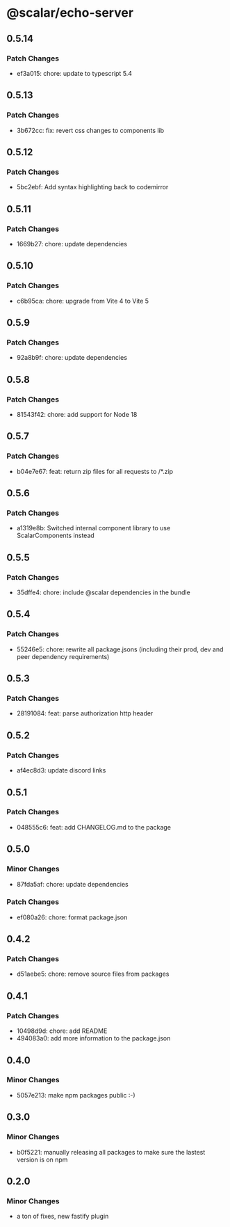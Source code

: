 # @scalar/echo-server

## 0.5.14

### Patch Changes

- ef3a015: chore: update to typescript 5.4

## 0.5.13

### Patch Changes

- 3b672cc: fix: revert css changes to components lib

## 0.5.12

### Patch Changes

- 5bc2ebf: Add syntax highlighting back to codemirror

## 0.5.11

### Patch Changes

- 1669b27: chore: update dependencies

## 0.5.10

### Patch Changes

- c6b95ca: chore: upgrade from Vite 4 to Vite 5

## 0.5.9

### Patch Changes

- 92a8b9f: chore: update dependencies

## 0.5.8

### Patch Changes

- 81543f42: chore: add support for Node 18

## 0.5.7

### Patch Changes

- b04e7e67: feat: return zip files for all requests to /\*.zip

## 0.5.6

### Patch Changes

- a1319e8b: Switched internal component library to use ScalarComponents instead

## 0.5.5

### Patch Changes

- 35dffe4: chore: include @scalar dependencies in the bundle

## 0.5.4

### Patch Changes

- 55246e5: chore: rewrite all package.jsons (including their prod, dev and peer dependency requirements)

## 0.5.3

### Patch Changes

- 28191084: feat: parse authorization http header

## 0.5.2

### Patch Changes

- af4ec8d3: update discord links

## 0.5.1

### Patch Changes

- 048555c6: feat: add CHANGELOG.md to the package

## 0.5.0

### Minor Changes

- 87fda5af: chore: update dependencies

### Patch Changes

- ef080a26: chore: format package.json

## 0.4.2

### Patch Changes

- d51aebe5: chore: remove source files from packages

## 0.4.1

### Patch Changes

- 10498d9d: chore: add README
- 494083a0: add more information to the package.json

## 0.4.0

### Minor Changes

- 5057e213: make npm packages public :-)

## 0.3.0

### Minor Changes

- b0f5221: manually releasing all packages to make sure the lastest version is on npm

## 0.2.0

### Minor Changes

- a ton of fixes, new fastify plugin
